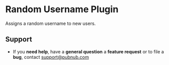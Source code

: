 # Random Username Plugin

Assigns a random username to new users.

## Support

- If you **need help**, have a **general question** a **feature request** or to file a **bug**, contact <support@pubnub.com>
